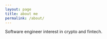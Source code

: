 ```yaml
---
layout: page
title: about me
permalink: /about/
---
```


Software engineer interest in crypto and fintech.
